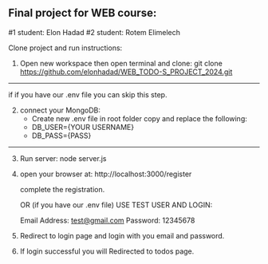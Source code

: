 Final project for WEB course:
-------------------------

#1 student: Elon Hadad
#2 student: Rotem Elimelech

Clone project and run instructions:

1.  Open new workspace then open terminal and clone: 
    git clone https://github.com/elonhadad/WEB_TODO-S_PROJECT_2024.git

-------------------------
if if you have our .env file you can skip this step.

2.  connect your MongoDB:
    * Create new .env file in root folder copy and replace the following:
    *   DB_USER={YOUR USERNAME}
    *   DB_PASS={PASS}
-------------------------

3.  Run server:
    node server.js

4.  open your browser at:
    http://localhost:3000/register
    
    complete the registration.
    

    OR (if you have our .env file) USE TEST USER AND LOGIN:

    Email Address: test@gmail.com
    Password: 12345678

5.  Redirect to login page and login with you email and password.

6.  If login successful you will Redirected to todos page.


